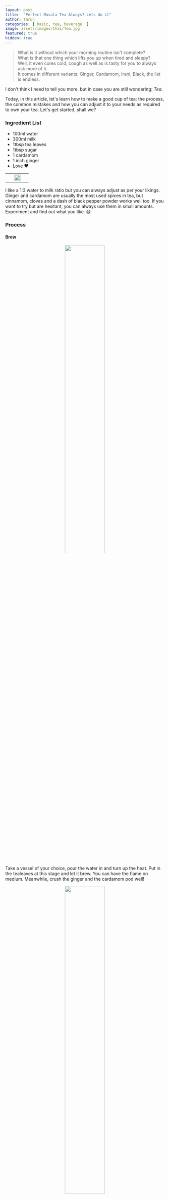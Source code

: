 ```yaml
---
layout: post
title:  "Perfect Masala Tea Always? Lets do it"
author: tarun
categories: [ basic, tea, beverage  ]
image: assets/images/Chai/Tea.jpg
featured: true
hidden: true
---
```


>What is it without which your morning routine isn't complete?  
>What is that one thing which lifts you up when tired and sleepy?  
>Well, it even cures cold, cough as well as is tasty for you to always ask more of it.  
>It comes in different variants: Ginger, Cardamom, Irani, Black, the list is endless.

I don't think I need to tell you more, but in case you are still wondering:  *Tea*.

Today, in this article, let's learn how to make a good cup of tea: the process, the common mistakes and how you can adjust it to your needs as required to own your tea. Let's get started, shall we?

### Ingredient List 
- 100ml water 
- 300ml milk 
- 1tbsp tea leaves
- 1tbsp sugar
- 1 cardamom
- 1 inch ginger
- Love ♥️

<table width="100%" border="0">
  <tr>    
  <td><img src="{{ site.baseurl }}/assets/images/Chai/water.jpg" alt="" align="left" /></td>
  <td><img src="{{ site.baseurl }}/assets/images/Chai/milk.jpg" alt="" align="right" style="width: 97%; height: 97%;" /></td>
  <td><img src="{{ site.baseurl }}/assets/images/Chai/masala.jpg" alt="" align="center" style="width:300px height:300px;" /></td>
  </tr>  
</table>
<!--- (<img src="{{ site.baseurl }}/assets/images/Chai/masala.jpg" alt="" align="center" style="width: 90%; height: 90%;" />-->

I like a 1:3 water to milk ratio but you can always adjust as per your likings. Ginger and cardamom are usually the most used spices in tea, but cinnamom, cloves and a dash of black pepper powder works well too. If you want to try but are hesitant, you can always use them in small amounts. Experiment and find out what you like. 😋

### Process

#### Brew

<p align="center">
  <img  src="{{ site.baseurl }}/assets/images/Chai/tealeaves.gif" style="width: 50%; height: 50%;">
</p>
 Take a vessel of your choice, pour the water in and turn up the heat. Put in the tealeaves at this stage and let it brew. You can have the flame on medium. Meanwhile, crush the ginger and the cardamom pod well!
<p align="center">
  <img  src="{{ site.baseurl }}/assets/images/Chai/crush.jpg" style="width: 50%; height: 50%;">
</p>
Now add this crushed masala to the water.

This is the most important step of tea making, letting the tea brew patiently in the water. *Once you add milk, the tealeaves won't have a lot of effect, so please don't rush into it. Most of the people I know who struggle at making tea are the ones who are impatient here, don't be, the wait will be all worth it.* It is okay if your water reduces to even half of what you started with. :P
<p align="center">
  <img  src="{{ site.baseurl }}/assets/images/Chai/brew.jpg" style="width: 50%; height: 50%;">
</p>


Once the brew is dark and ready, pour in the milk and stir occasionally. You may be tempted to increase the heat, but again, take a deep breath and calm your temptations. Let it come to a boil on it's own, and then you can either decrease the flame to lowest, or stir, or blow at it, to prevent the tea from spilling. Add 1 tbsp of sugar now. Let the tea get 2-3 boils. Don't worry, the successive boils are pretty quick.

<p align="center">
  <img  src="{{ site.baseurl }}/assets/images/Chai/boil.gif" style="width: 50%; height: 50%;">
</p>


Done, strain, pour yourself and your loved ones some tea, sip on it and enjoy the warm conversations with a satisfying tea. 

#### Bonus
- You can pair the masalas according to the weather. Ginger, clove, black pepper are usually good in cold/rainy weather and something like cardamom, cinnamon, fennel are nice in summer. Please start with only a pinch of them if you are not sure of the flavour. 
- I reccommend water ratio from 20% to 50% according to what you like. 
- Try to use milk which is not pre-boiled. In my experiments, fresh milk has given much better flavour.
- Always add sugar towards the end because it releases water which slows brewing, but make sure to give at least 1 boil after adding it.
- You can make jaggery tea by substituting it for sugar, but remember to boil more since jaggery takes longer to dissolve.
- Use a vessel at least twice the volume of tea you are making, to avoid regretting spillover later. 

Now what are you waiting for? Get up and make yourself some nice tea. Let me know if you enjoyed it and have any more questions!

*Until next time...*
